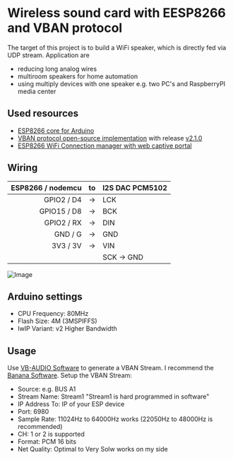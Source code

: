 # Wireless sound card with EESP8266 and VBAN protocol
The target of this project is to build a WiFi speaker, which is directly fed via UDP stream.
Application are
* reducing long analog wires 
* multiroom speakers for home automation
* using multiply devices with one speaker e.g. two PC's and RaspberryPI media center

## Used resources
* [ESP8266 core for Arduino](https://github.com/esp8266/Arduino)
* [VBAN protocol open-source implementation](https://github.com/quiniouben/vban) with release [v2.1.0](https://github.com/quiniouben/vban/releases/tag/v2.1.0)
* [ESP8266 WiFi Connection manager with web captive portal](https://github.com/tzapu/WiFiManager)


## Wiring

|ESP8266 / nodemcu|to|I2S DAC PCM5102|
|---:|:---:|:---|
|GPIO2 / D4|->  |LCK|
|GPIO15 / D8|-> |BCK|
|GPIO2 / RX|->| DIN|
|GND / G|-> |GND|
|3V3 / 3V|-> |VIN|
| | |SCK -> GND|

![Image](https://github.com/flyingKenny/VBAN-Receptor-ESP8266-I2S/blob/master/VBAN_ESP8266_I2SDAC_PCM5102.png "image")

## Arduino settings
* CPU Frequency: 80MHz
* Flash Size: 4M (3MSPIFFS)
* lwIP Variant: v2 Higher Bandwidth

## Usage
Use [VB-AUDIO Software](https://www.vb-audio.com/index.htm) to generate a VBAN Stream. I recommend the [Banana Software](https://www.vb-audio.com/Voicemeeter/banana.htm).
Setup the VBAN Stream:
* Source: e.g. BUS A1
* Stream Name: Stream1 "Stream1 is hard programmed in software"
* IP Address To: IP of your ESP device
* Port: 6980
* Sample Rate: 11024Hz to 64000Hz works (22050Hz to 48000Hz is recommended)
* CH: 1 or 2 is supported
* Format: PCM 16 bits
* Net Quality: Optimal to Very Solw works on my side
